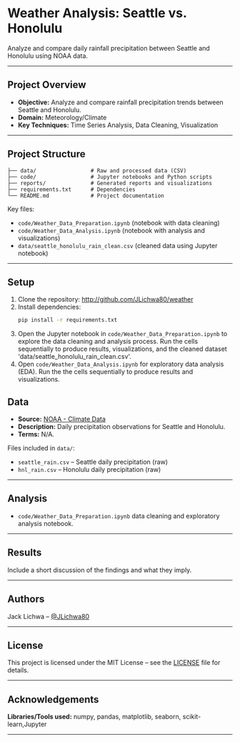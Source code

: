 # Weather Analysis: Seattle vs. Honolulu

Analyze and compare daily rainfall precipitation between Seattle and Honolulu using NOAA data.

---

## Project Overview

- **Objective:** Analyze and compare rainfall precipitation trends between Seattle and Honolulu.
- **Domain:** Meteorology/Climate
- **Key Techniques:** Time Series Analysis, Data Cleaning, Visualization

---

## Project Structure

```
├── data/                 # Raw and processed data (CSV)
├── code/                 # Jupyter notebooks and Python scripts
├── reports/              # Generated reports and visualizations 
├── requirements.txt      # Dependencies
└── README.md             # Project documentation
```

Key files:
- `code/Weather_Data_Preparation.ipynb` (notebook with data cleaning)
- `code/Weather_Data_Analysis.ipynb` (notebook with analysis and visualizations)
- `data/seattle_honolulu_rain_clean.csv` (cleaned data using Jupyter notebook)

---

## Setup

1. Clone the repository: http://github.com/JLichwa80/weather
2. Install dependencies:
   ```bash
   pip install -r requirements.txt
   ```
3. Open the Jupyter notebook in `code/Weather_Data_Preparation.ipynb` to explore the data cleaning and analysis process. Run the cells sequentially to produce results, visualizations, and the cleaned dataset 'data/seattle_honolulu_rain_clean.csv'.
4. Open `code/Weather_Data_Analysis.ipynb` for exploratory data analysis (EDA). Run the the cells sequentially to produce results  and visualizations.
## Data

- **Source:** [NOAA - Climate Data](https://www.ncei.noaa.gov/cdo-web/search?datasetid=GHCND)
- **Description:** Daily precipitation observations for Seattle and Honolulu.
- **Terms:** N/A.

Files included in `data/`:
- `seattle_rain.csv` – Seattle daily precipitation (raw)
- `hnl_rain.csv` – Honolulu daily precipitation (raw)

---

## Analysis

- `code/Weather_Data_Preparation.ipynb` data cleaning and exploratory analysis notebook.

---

## Results

Include a short discussion of the findings and what they imply.

---

## Authors

  Jack Lichwa – [@JLichwa80](https://github.com/JLichwa80)

---

## License

This project is licensed under the MIT License – see the [LICENSE](LICENSE) file for details.

---

## Acknowledgements

**Libraries/Tools used:** numpy, pandas, matplotlib, seaborn, scikit-learn,Jupyter

---
